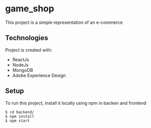 # game_shop
This project is a simple representation of an e-commerce

## Technologies
Project is created with: 
* ReactJs
* NodeJs
* MongoDB
* Adobe Experience Design

## Setup
To run this project, install it locally using npm in backen and frontend

```
$ cd backend/
$ npm install
$ npm start
```
